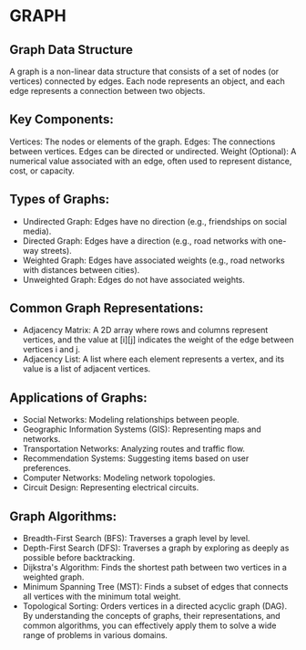 # GRAPH
## Graph Data Structure
A graph is a non-linear data structure that consists of a set of nodes (or vertices) connected by edges. Each node represents an object, and each edge represents a connection between two objects.

## Key Components:

Vertices: The nodes or elements of the graph.
Edges: The connections between vertices. Edges can be directed or undirected.
Weight (Optional): A numerical value associated with an edge, often used to represent distance, cost, or capacity.

## Types of Graphs:

 * Undirected Graph: Edges have no direction (e.g., friendships on social media).
 * Directed Graph: Edges have a direction (e.g., road networks with one-way streets).
 * Weighted Graph: Edges have associated weights (e.g., road networks with distances between cities).
 * Unweighted Graph: Edges do not have associated weights.

## Common Graph Representations:
* Adjacency Matrix: A 2D array where rows and columns represent vertices, and the value at [i][j] indicates the weight of the edge between vertices i and j.
* Adjacency List: A list where each element represents a vertex, and its value is a list of adjacent vertices.

## Applications of Graphs:
* Social Networks: Modeling relationships between people.
* Geographic Information Systems (GIS): Representing maps and networks.
* Transportation Networks: Analyzing routes and traffic flow.
* Recommendation Systems: Suggesting items based on user preferences.
* Computer Networks: Modeling network topologies.
* Circuit Design: Representing electrical circuits.

## Graph Algorithms:
* Breadth-First Search (BFS): Traverses a graph level by level.
* Depth-First Search (DFS): Traverses a graph by exploring as deeply as possible before backtracking.
* Dijkstra's Algorithm: Finds the shortest path between two vertices in a weighted graph.
* Minimum Spanning Tree (MST): Finds a subset of edges that connects all vertices with the minimum total weight.
* Topological Sorting: Orders vertices in a directed acyclic graph (DAG).
By understanding the concepts of graphs, their representations, and common algorithms, you can effectively apply them to solve a wide range of problems in various domains.
